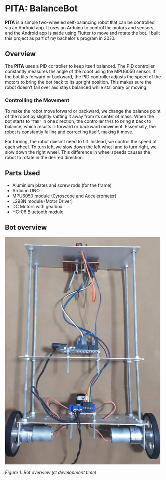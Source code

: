 # **PITA: BalanceBot**

**PITA** is a simple two-wheeled self-balancing robot that can be controlled via an Android app. It uses an Arduino to control the motors and sensors, and the Android app is made using Flutter to move and rotate the bot.
I built this project as part of my bachelor's program in 2020.

## Overview

The **PITA** uses a PID controller to keep itself balanced. The PID controller constantly measures the angle of the robot using the MPU6050 sensor. If the bot tilts forward or backward, the PID controller adjusts the speed of the motors to bring the bot back to its upright position. This makes sure the robot doesn’t fall over and stays balanced while stationary or moving.

### Controlling the Movement

To make the robot move forward or backward, we change the balance point of the robot by slightly shifting it away from its center of mass. When the bot starts to "fall" in one direction, the controller tries to bring it back to balance, which results in forward or backward movement. Essentially, the robot is constantly falling and correcting itself, making it move.

For turning, the robot doesn't need to tilt. Instead, we control the speed of each wheel. To turn left, we slow down the left wheel and to turn right, we slow down the right wheel. This difference in wheel speeds causes the robot to rotate in the desired direction.

## Parts Used

- Aluminium plates and screw rods (for the frame)
- Arduino UNO
- MPU6050 module (Gyroscope and Accelerometer)
- L298N module (Motor Driver)
- DC Motors with gearbox
- HC-06 Bluetooth module

## Bot overview

<div>
    <img src="images/overview.jpg" alt="Bot overview" width="500" />
    <p><em>Figure 1. Bot overview (at development time)</em></p>
</div>

